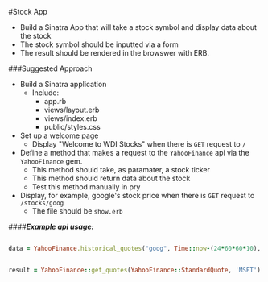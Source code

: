 #Stock App

- Build a Sinatra App that will take a stock symbol and display data about the stock
- The stock symbol should be inputted via a form
- The result should be rendered in the browswer with ERB.


###Suggested Approach 

- Build a Sinatra application 
	- Include:
		- app.rb		
		- views/layout.erb
		- views/index.erb	
		- public/styles.css
- Set up a welcome page
	- Display "Welcome to WDI Stocks" when there is `GET` request to `/`
- Define a method that makes a request to the `YahooFinance` api via the `YahooFinance` gem.
	- This method should take, as paramater, a stock ticker
	- This method should return data about the stock
	- Test this method manually in pry
- Display, for example, google's stock price when there is `GET` request to `/stocks/goog`
	- The file should be `show.erb`

####***Example api usage:***

```ruby 

data = YahooFinance.historical_quotes("goog", Time::now-(24*60*60*10), Time::now)
```

```ruby

result = YahooFinance::get_quotes(YahooFinance::StandardQuote, 'MSFT')
```
